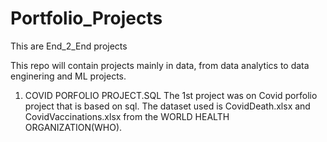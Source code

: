 # Portfolio_Projects
This are End_2_End projects

This repo will contain projects mainly in data, from data analytics to data enginering and ML projects.

1. COVID PORFOLIO PROJECT.SQL
  The 1st project was on Covid porfolio project that is based on sql.
  The dataset used is CovidDeath.xlsx and CovidVaccinations.xlsx from the WORLD HEALTH ORGANIZATION(WHO).
  
